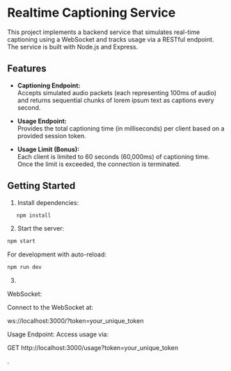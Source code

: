 # Realtime Captioning Service

This project implements a backend service that simulates real-time captioning using a WebSocket and tracks usage via a RESTful endpoint. The service is built with Node.js and Express.

## Features

- **Captioning Endpoint:**  
  Accepts simulated audio packets (each representing 100ms of audio) and returns sequential chunks of lorem ipsum text as captions every second.
  
- **Usage Endpoint:**  
  Provides the total captioning time (in milliseconds) per client based on a provided session token.

- **Usage Limit (Bonus):**  
  Each client is limited to 60 seconds (60,000ms) of captioning time. Once the limit is exceeded, the connection is terminated.

## Getting Started

1. Install dependencies:
   
```bash
   npm install
```

2. Start the server:

```bash
npm start
```

For development with auto-reload:

```bash
npm run dev
```

3. 
WebSocket:

Connect to the WebSocket at:

ws://localhost:3000/?token=your_unique_token

Usage Endpoint:
Access usage via:

GET http://localhost:3000/usage?token=your_unique_token

.
